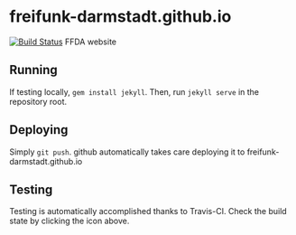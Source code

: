 freifunk-darmstadt.github.io
============================
[![Build Status](https://travis-ci.org/freifunk-darmstadt/darmstadt.freifunk.net.svg?branch=master)](https://travis-ci.org/freifunk-darmstadt/darmstadt.freifunk.net)
FFDA website

## Running
If testing locally, `gem install jekyll`. Then, run `jekyll serve` in the repository root.

## Deploying
Simply `git push`. github automatically takes care deploying it to freifunk-darmstadt.github.io

## Testing
Testing is automatically accomplished thanks to Travis-CI. Check the build state by clicking the icon above.
